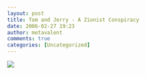 ```yaml
---
layout: post
title: Tom and Jerry - A Zionist Conspiracy
date: 2006-02-27 19:23
author: metavalent
comments: true
categories: [Uncategorized]
---
```

<!--Lead Photo --><a href="http://www.memri.org/bin/opener_latest.cgi?ID=SD110106"><img src="https://web.archive.org/web/*/http://awebcamdarkly.com/"s kind of like that.
